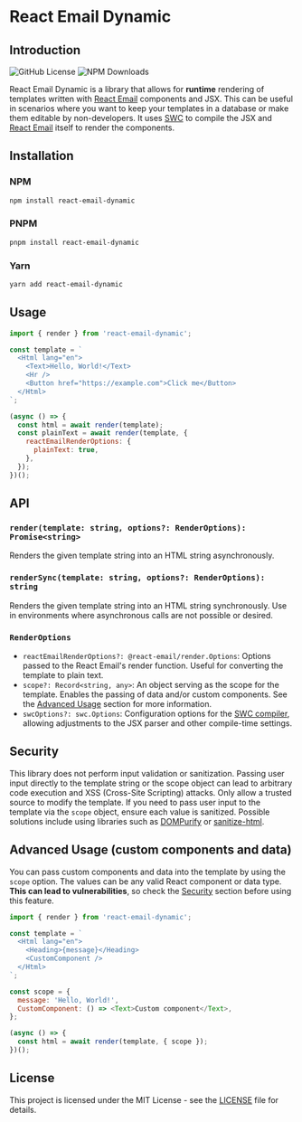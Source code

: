 # React Email Dynamic
## Introduction
![GitHub License](https://img.shields.io/github/license/anfragment/react-email-dynamic?color=blue)
![NPM Downloads](https://img.shields.io/npm/dm/react-email-dynamic)

React Email Dynamic is a library that allows for **runtime** rendering of templates written with [React Email](https://react.email) components and JSX. This can be useful in scenarios where you want to keep your templates in a database or make them editable by non-developers. It uses [SWC](https://swc.rs) to compile the JSX and [React Email](https://react.email) itself to render the components.

## Installation
### NPM
```bash
npm install react-email-dynamic
```

### PNPM
```bash
pnpm install react-email-dynamic
```

### Yarn
```bash
yarn add react-email-dynamic
```

## Usage
```javascript
import { render } from 'react-email-dynamic';

const template = `
  <Html lang="en">
    <Text>Hello, World!</Text>
    <Hr />
    <Button href="https://example.com">Click me</Button>
  </Html>
`;

(async () => {
  const html = await render(template);
  const plainText = await render(template, {
    reactEmailRenderOptions: {
      plainText: true,
    },
  });
})();
```

## API
### `render(template: string, options?: RenderOptions): Promise<string>`
Renders the given template string into an HTML string asynchronously.

### `renderSync(template: string, options?: RenderOptions): string`
Renders the given template string into an HTML string synchronously. Use in environments where asynchronous calls are not possible or desired.

### `RenderOptions`
- `reactEmailRenderOptions?: @react-email/render.Options`: Options passed to the React Email's render function. Useful for converting the template to plain text.
- `scope?: Record<string, any>`: An object serving as the scope for the template. Enables the passing of data and/or custom components. See the [Advanced Usage](#advanced-usage-custom-components-and-data) section for more information.
- `swcOptions?: swc.Options`: Configuration options for the [SWC compiler](https://swc.rs/docs/usage/core#transform), allowing adjustments to the JSX parser and other compile-time settings.

## Security
This library does not perform input validation or sanitization. Passing user input directly to the template string or the scope object can lead to arbitrary code execution and XSS (Cross-Site Scripting) attacks. Only allow a trusted source to modify the template. If you need to pass user input to the template via the `scope` object, ensure each value is sanitized. Possible solutions include using libraries such as [DOMPurify](https://www.npmjs.com/package/dompurify) or [sanitize-html](https://www.npmjs.com/package/sanitize-html).

## Advanced Usage (custom components and data)
You can pass custom components and data into the template by using the `scope` option. The values can be any valid React component or data type. **This can lead to vulnerabilities**, so check the [Security](#security) section before using this feature.
```javascript
import { render } from 'react-email-dynamic';

const template = `
  <Html lang="en">
    <Heading>{message}</Heading>
    <CustomComponent />
  </Html>
`;

const scope = {
  message: 'Hello, World!',
  CustomComponent: () => <Text>Custom component</Text>,
};

(async () => {
  const html = await render(template, { scope });
})();
```

## License
This project is licensed under the MIT License - see the [LICENSE](LICENSE) file for details.

